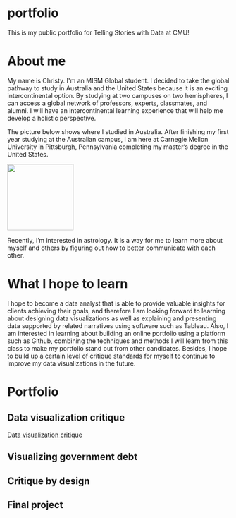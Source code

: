 # portfolio
This is my public portfolio for Telling Stories with Data at CMU!

# About me
My name is Christy. I'm an MISM Global student. I decided to take the global pathway to study in Australia and the United States because it is an exciting intercontinental option. By studying at two campuses on two hemispheres, I can access a global network of professors, experts, classmates, and alumni. I will have an intercontinental learning experience that will help me develop a holistic perspective. 

The picture below shows where I studied in Australia. After finishing my first year studying at the Australian campus, I am here at Carnegie Mellon University in Pittsburgh, Pennsylvania completing my master’s degree in the United States.

<img src="https://user-images.githubusercontent.com/116990977/198948699-526a6296-aaad-4cdb-a821-0366421dc592.jpg" width="150"/>

Recently, I’m interested in astrology. It is a way for me to learn more about myself and others by figuring out how to better communicate with each other. 

# What I hope to learn
I hope to become a data analyst that is able to provide valuable insights for clients achieving their goals, and therefore I am looking forward to learning about designing data visualizations as well as explaining and presenting data supported by related narratives using software such as Tableau. Also, I am interested in learning about building an online portfolio using a platform such as Github, combining the techniques and methods I will learn from this class to make my portfolio stand out from other candidates. Besides, I hope to build up a certain level of critique standards for myself to continue to improve my data visualizations in the future. 

# Portfolio
## Data visualization critique 
[Data visualization critique](https://docs.google.com/spreadsheets/d/1m4KejSpVYsY0bVbTuGnZ5IqE1TTPp8nr/edit?usp=sharing&ouid=113615484674101933870&rtpof=true&sd=true)
## Visualizing government debt
## Critique by design
## Final project
